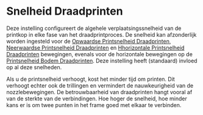 Snelheid Draadprinten
====
Deze instelling configureert de algehele verplaatsingssnelheid van de printkop in elke fase van het draadprintproces. De snelheid kan afzonderlijk worden ingesteld voor de [Opwaardse Printsnelheid Draadprinten](wireframe_printspeed_up.md), [Neerwaardse Printsnelheid Draadprinten](wireframe_printspeed_down.md) en [Hhorizontale Printsnelheid Draadprinten](wireframe_printspeed_flat.md) bewegingen, evenals voor de horizontale bewegingen op de [Printsnelheid Bodem Draadprinten]( wireframe_printspeed_bottom.md). Deze instelling heeft (standaard) invloed op al deze snelheden.

Als u de printsnelheid verhoogt, kost het minder tijd om printen. Dit verhoogt echter ook de trillingen en vermindert de nauwkeurigheid van de nozzlebewegingen. De betrouwbaarheid van draadprinten hangt vooral af van de sterkte van de verbindingen. Hoe hoger de snelheid, hoe minder kans er is om twee punten in het frame goed met elkaar te verbinden.